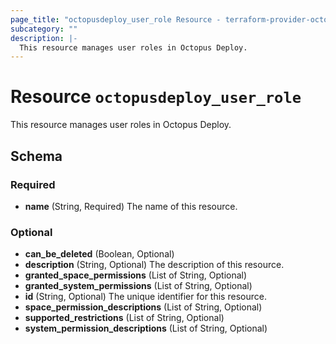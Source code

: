 ```yaml
---
page_title: "octopusdeploy_user_role Resource - terraform-provider-octopusdeploy"
subcategory: ""
description: |-
  This resource manages user roles in Octopus Deploy.
---
```


# Resource `octopusdeploy_user_role`

This resource manages user roles in Octopus Deploy.



## Schema

### Required

- **name** (String, Required) The name of this resource.

### Optional

- **can_be_deleted** (Boolean, Optional)
- **description** (String, Optional) The description of this resource.
- **granted_space_permissions** (List of String, Optional)
- **granted_system_permissions** (List of String, Optional)
- **id** (String, Optional) The unique identifier for this resource.
- **space_permission_descriptions** (List of String, Optional)
- **supported_restrictions** (List of String, Optional)
- **system_permission_descriptions** (List of String, Optional)



